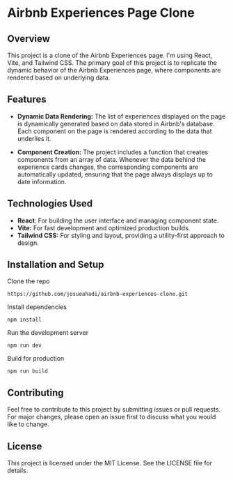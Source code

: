 # Airbnb Experiences Page Clone

## Overview


This project is a clone of the Airbnb Experiences page. I'm using React, Vite, and Tailwind CSS. The primary goal of this project is to replicate the dynamic behavior of the Airbnb Experiences page, where components are rendered based on underlying data.

## Features

- <strong>Dynamic Data Rendering:</strong> The list of experiences displayed on the page is dynamically generated based on data stored in Airbnb's database. Each component on the page is rendered according to the data that underlies it.

- <strong>Component Creation:</strong> The project includes a function that creates components from an array of data. Whenever the data behind the experience cards changes, the corresponding components are automatically updated, ensuring that the page always displays up to date information.


## Technologies Used
- <strong>React</strong>: For building the user interface and managing component state.
- <strong>Vite:</strong> For fast development and optimized production builds.
- <strong>Tailwind CSS:</strong> For styling and layout, providing a utility-first approach to design.

## Installation and Setup

Clone the repo
```
https://github.com/josueahadi/airbnb-experiences-clone.git
```

Install dependencies
```
npm install
```
Run the development server
```
npm run dev
```
Build for production
```
npm run build
```

## Contributing
Feel free to contribute to this project by submitting issues or pull requests. For major changes, please open an issue first to discuss what you would like to change.

## License
This project is licensed under the MIT License. See the LICENSE file for details.
